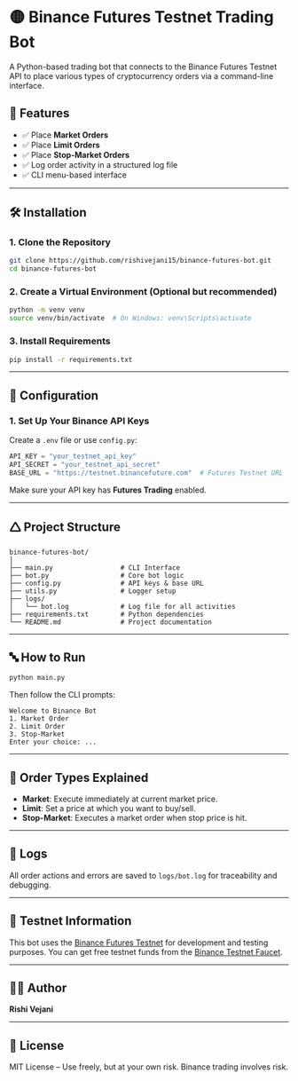 # 🟡 Binance Futures Testnet Trading Bot

A Python-based trading bot that connects to the Binance Futures Testnet API to place various types of cryptocurrency orders via a command-line interface.

## 🚀 Features

* ✅ Place **Market Orders**
* ✅ Place **Limit Orders**
* ✅ Place **Stop-Market Orders**
* ✅ Log order activity in a structured log file
* ✅ CLI menu-based interface

---

## 🛠️ Installation

### 1. Clone the Repository

```bash
git clone https://github.com/rishivejani15/binance-futures-bot.git
cd binance-futures-bot
```

### 2. Create a Virtual Environment (Optional but recommended)

```bash
python -m venv venv
source venv/bin/activate  # On Windows: venv\Scripts\activate
```

### 3. Install Requirements

```bash
pip install -r requirements.txt
```

---

## 🔐 Configuration

### 1. Set Up Your Binance API Keys

Create a `.env` file or use `config.py`:

```python
API_KEY = "your_testnet_api_key"
API_SECRET = "your_testnet_api_secret"
BASE_URL = "https://testnet.binancefuture.com"  # Futures Testnet URL
```

Make sure your API key has **Futures Trading** enabled.

---

## 🛆 Project Structure

```
binance-futures-bot/
│
├── main.py                 # CLI Interface
├── bot.py                  # Core bot logic
├── config.py               # API keys & base URL
├── utils.py                # Logger setup
├── logs/
│   └── bot.log             # Log file for all activities
├── requirements.txt        # Python dependencies
└── README.md               # Project documentation
```

---

## 🔤️ How to Run

```bash
python main.py
```

Then follow the CLI prompts:

```
Welcome to Binance Bot
1. Market Order
2. Limit Order
3. Stop-Market
Enter your choice: ...
```

---

## 🧠 Order Types Explained

* **Market**: Execute immediately at current market price.
* **Limit**: Set a price at which you want to buy/sell.
* **Stop-Market**: Executes a market order when stop price is hit.

---

## 📝 Logs

All order actions and errors are saved to `logs/bot.log` for traceability and debugging.

---

## 🧪 Testnet Information

This bot uses the [Binance Futures Testnet](https://testnet.binancefuture.com/) for development and testing purposes. You can get free testnet funds from the [Binance Testnet Faucet](https://testnet.binancefuture.com/futures/BTCUSDT).

---


## 🧑‍💻 Author

**Rishi Vejani**

---

## 📄 License

MIT License – Use freely, but at your own risk. Binance trading involves risk.
